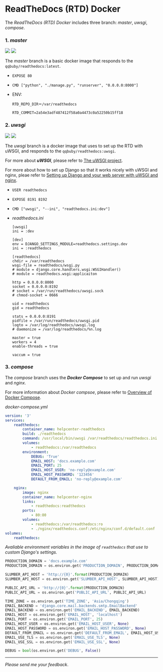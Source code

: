 # ReadTheDocs (RTD) Docker 

The *ReadTheDocs (RTD) Docker* includes three branch: *master*, *uwsgi*, *compose*.

### 1. ***master***

[![](https://images.microbadger.com/badges/image/qqbuby/readthedocs.svg)](https://microbadger.com/images/qqbuby/readthedocs "Get your own image badge on microbadger.com")
[![](https://images.microbadger.com/badges/version/qqbuby/readthedocs.svg)](https://microbadger.com/images/qqbuby/readthedocs "Get your own version badge on microbadger.com")

The *master* branch is a basic docker image that responds to the `qqbuby/readthedocs:latest`.

- `EXPOSE 80`
  
- `CMD ["python", "./manage.py", "runserver", "0.0.0.0:8000"]`
  
- ENV:

    `RTD_REPO_DIR＝/var/readthedocs`
    
    `RTD_COMMIT=2a54e3adf487412f58a0a4473c0a52250b15ff18`

### 2. ***uwsgi***

 [![](https://images.microbadger.com/badges/image/qqbuby/readthedocs:uwsgi.svg)](https://microbadger.com/images/qqbuby/readthedocs:uwsgi "Get your own image badge on microbadger.com")
 [![](https://images.microbadger.com/badges/version/qqbuby/readthedocs:uwsgi.svg)](https://microbadger.com/images/qqbuby/readthedocs:uwsgi "Get your own version badge on microbadger.com")
     
 The *uwsgi* branch is a docker image that uses to set up the RTD with uWSGI, and responds to the `qqbuby/readthedocs:uwsgi`.

 For more about ***uWSGI***, please refer to [The uWSGI project](https://uwsgi-docs.readthedocs.io/en/latest/).

 For more about how to set up Django so that it works nicely with uWSGI and nginx, pleae refer to [Setting up Django and your web server with uWSGI and nginx](http://uwsgi-docs.readthedocs.io/en/latest/tutorials/Django_and_nginx.html). 
 
 - `USER readthedocs`
 - `EXPOSE 8191 8192`
 - `CMD ["uwsgi", "--ini", "readthedocs.ini:dev"]`
 - *readthedocs.ini*
 
     ```uwsgi
     [uwsgi]
     ini = :dev
     
     [dev]
     env = DJANGO_SETTINGS_MODULE=readthedocs.settings.dev
     ini = :readthedocs
     
     [readthedocs]
     chdir = /var/readthedocs
     wsgi-file = readthedocs/wsgi.py
     # module = django.core.handlers.wsgi:WSGIHandler()
     # module = readthedocs.wsgi:applicaiton
     
     http = 0.0.0.0:8000
     socket = 0.0.0.0:8192
     # socket = /var/run/readthedocs/uwsgi.sock
     # chmod-socket = 0666
     
     uid = readthedocs
     gid = readthedocs
     
     stats = 0.0.0.0:8191
     pidfile = /var/run/readthedocs/uwsgi.pid
     logto = /var/log/readthedocs/uwsgi.log
     # daemonize = /var/log/readthedocs/%n.log
     
     master = true
     workers = 4
     enable-threads = true
     
     vaccum = true
     ```
     
### 3. ***compose***

The *compose* branch uses the ***Docker Compose*** to set up and run *uwsgi* and *nginx*.

For more information about *Docker compsoe*, please refer to [Overview of Docker Compose](https://docs.docker.com/compose/overview/).

*docker-compose.yml*

```yml
version: '3'
services:
    readthedocs:
        container_name: helpcenter-readthedocs
        build: ./readthedocs
        command: /usr/local/bin/uwsgi /var/readthedocs/readthedocs.ini
        volumes:
            - readthedocs:/var/readthedocs
        environment:
            DEBUG: 'True'
            EMAIL_HOST: 'docs.example.com'
            EMAIL_PORT: 25
            EMAIL_HOST_USER: 'no-reply@example.com'
            EMAIL_HOST_PASSWORD: '123456'
            DEFAULT_FROM_EMAIL: 'no-reply@example.com'

    nginx:
        image: nginx
        container_name: helpcenter-nginx
        links:
            - readthedocs:readthedocs
        ports:
            - 80:80
        volumes:
            - readthedocs:/var/readthedocs:ro
            - ./nginx/readthedocs.conf:/etc/nginx/conf.d/default.conf
volumes:
    readthedocs:
```

*Avaliable environment variables in the image of `readthedocs` that use to custom Django's settings.*

```python
PRODUCTION_DOMAIN = 'docs.example.com'
PRODUCTION_DOMAIN = os.environ.get('PRODUCTION_DOMAIN', PRODUCTION_DOMAIN)

SLUMBER_API_HOST = 'http://{0}'.format(PRODUCTION_DOMAIN)
SLUMBER_API_HOST = os.environ.get('SLUMBER_API_HOST', SLUMBER_API_HOST)

PUBLIC_API_URL = 'http://{0}'.format(PRODUCTION_DOMAIN)
PUBLIC_API_URL = os.environ.get('PUBLIC_API_URL', PUBLIC_API_URL)

TIME_ZONE = os.environ.get('TIME_ZONE', 'Asia/Chongqing')
EMAIL_BACKEND = 'django.core.mail.backends.smtp.EmailBackend'
EMAIL_BACKEND = os.environ.get('EMAIL_BACKEND', EMAIL_BACKEND)
EMAIL_HOST = os.environ.get('EMAIL_HOST', 'localhost')
EMAIL_PORT = os.environ.get('EMAIL_PORT', 25)
EMAIL_HOST_USER = os.environ.get('EMAIL_HOST_USER', None)
EMAIL_HOST_PASSWORD = os.environ.get('EMAIL_HOST_PASSWORD', None)
DEFAULT_FROM_EMAIL = os.environ.get('DEFAULT_FROM_EMAIL', EMAIL_HOST_USER)
EMAIL_USE_TLS = os.environ.get('EMAIL_USE_TLS', None)
EMAIL_USE_SSL = os.environ.get('EMAIL_USE_SSL', None)

DEBUG = bool(os.environ.get('DEBUG', False))
```

- - -

*Please send me your feedback*.
